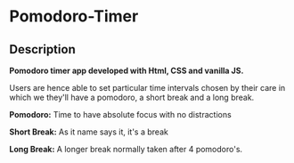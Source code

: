 # Pomodoro-Timer

## Description

**Pomodoro timer app developed with Html, CSS and vanilla JS.**


Users are hence able to set particular time intervals chosen by their care in which we they'll  have a pomodoro, a short break and a long break.


**Pomodoro:** Time to have absolute focus with no distractions

**Short Break:** As it name says it, it's a break

**Long Break:** A longer break normally taken after 4 pomodoro's.

